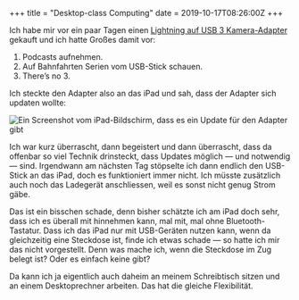 +++
title = "Desktop-class Computing"
date = 2019-10-17T08:26:00Z
+++


Ich habe mir vor ein paar Tagen einen [Lightning auf USB 3 Kamera-Adapter](https://www.apple.com/de/shop/product/MK0W2/lightning-auf-usb-3-kamera-adapter?fnode=37) gekauft und ich hatte Großes damit vor:

1. Podcasts aufnehmen.
2. Auf Bahnfahrten Serien vom USB-Stick schauen.
3. There’s no 3.

Ich steckte den Adapter also an das iPad und sah, dass der Adapter sich updaten wollte:

![Ein Screenshot vom iPad-Bildschirm, dass es ein Update für den Adapter gibt](iPad_Update.png)

Ich war kurz überrascht, dann begeistert und dann überrascht, dass da offenbar so viel Technik drinsteckt, dass Updates möglich — und notwendig — sind. Irgendwann am nächsten Tag stöpselte ich dann endlich den USB-Stick an das iPad, doch es funktioniert immer nicht. Ich müsste zusätzlich auch noch das Ladegerät anschliessen, weil es sonst nicht genug Strom gäbe.

Das ist ein bisschen schade, denn bisher schätzte ich am iPad doch sehr, dass ich es überall mit hinnehmen kann, mal mit, mal ohne Bluetooth-Tastatur. Dass ich das iPad nur mit USB-Geräten nutzen kann, wenn da gleichzeitig eine Steckdose ist, finde ich etwas schade — so hatte ich mir das nicht vorgestellt. Denn was mache ich, wenn die Steckdose im Zug belegt ist? Oder es einfach keine gibt?

Da kann ich ja eigentlich auch daheim an meinem Schreibtisch sitzen und an einem Desktoprechner arbeiten. Das hat die gleiche Flexibilität.
